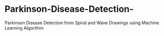 # Parkinson-Disease-Detection-
Parkinson Disease Detection from Spiral and Wave Drawings using Machine Learning Algorithm 
